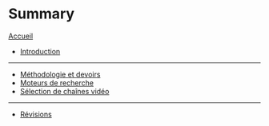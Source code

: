 # Summary

[Accueil](README.md)
- [Introduction](intro.md)

---

- [Méthodologie et devoirs](methode.md)
	<!-- - [Méthode de la dissertation](methode-dissertation.md)
	- [Méthode de l'explication de texte](methode-explication.md)
	- [Devoirs avec dossiers](devoirs.md) -->
- [Moteurs de recherche](moteurs-de-recherche.md)
- [Sélection de chaînes vidéo](selection-chaines-video.md)

---

- [Révisions](revisions.md)
	<!-- - [Les philosophes vus en cours](frise-chronologique.md) -->